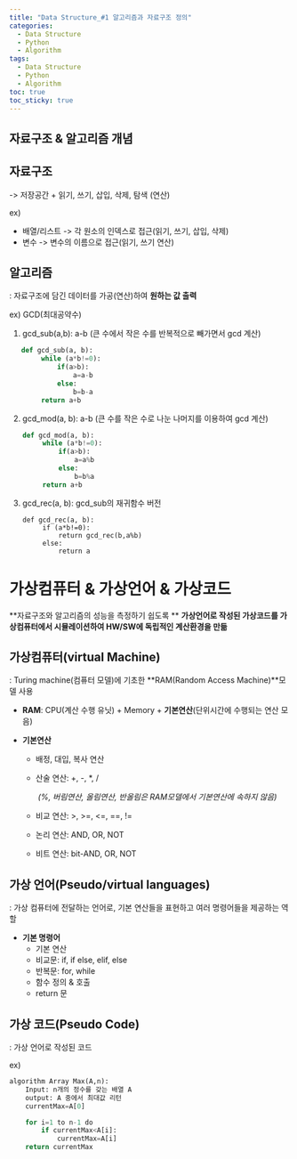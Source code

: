 ```yaml
---
title: "Data Structure_#1 알고리즘과 자료구조 정의"
categories: 
  - Data Structure
  - Python
  - Algorithm
tags:
  - Data Structure
  - Python
  - Algorithm
toc: true  
toc_sticky: true 
---
```


## 자료구조 & 알고리즘 개념

## 자료구조

-> 저장공간 + 읽기, 쓰기, 삽입, 삭제, 탐색 (연산)

ex) 

 * 배열/리스트 -> 각 원소의 인덱스로 접근(읽기, 쓰기, 삽입, 삭제)
 * 변수 -> 변수의 이름으로 접근(읽기, 쓰기 연산)

## 알고리즘

: 자료구조에 담긴 데이터를 가공(연산)하여 **원하는 값 출력**

ex) GCD(최대공약수)

1. gcd_sub(a,b): a-b (큰 수에서 작은 수를 반복적으로 빼가면서 gcd 계산)

```python
   def gcd_sub(a, b):
   		while (a*b!=0):
   			if(a>b):
   				a=a-b
   			else:
   				b=b-a
   		return a+b 
```

2. gcd_mod(a, b): a-b (큰 수를 작은 수로 나눈 나머지를 이용하여 gcd 계산)

   ```python
   def gcd_mod(a, b):
   		while (a*b!=0):
   			if(a>b):
   				a=a%b
   			else:
   				b=b%a
   		return a+b
   ```

   

3. gcd_rec(a, b): gcd_sub의 재귀함수 버전

   ```
   def gcd_rec(a, b):
   		if (a*b!=0):
   			return gcd_rec(b,a%b)
   		else:
   			return a
   ```

   

# 가상컴퓨터 & 가상언어 & 가상코드

**자료구조와 알고리즘의 성능을 측정하기 쉽도록 ** **가상언어로 작성된 가상코드를 가상컴퓨터에서 시뮬레이션하여 HW/SW에 독립적인 계산환경을 만듦**

## 가상컴퓨터(virtual Machine)

: Turing machine(컴퓨터 모델)에 기초한 **RAM(Random Access Machine)**모델 사용

 * **RAM**: CPU(계산 수행 유닛) + Memory + **기본연산**(단위시간에 수행되는 연산 모음)

 * **기본연산**

   - 배정, 대입, 복사 연산

   - 산술 연산: +, -, *, /  

     ​		*(%, 버림연산, 올림연산, 반올림은  RAM모델에서 기본연산에 속하지 않음)*

   - 비교 연산: >, >=, <=, ==, !=

   - 논리 연산: AND, OR, NOT

   - 비트 연산: bit-AND, OR, NOT

## 가상 언어(Pseudo/virtual languages)

: 가상 컴퓨터에 전달하는 언어로, 기본 연산들을 표현하고 여러 명령어들을 제공하는 역할

* **기본 명령어**
  * 기본 연산
  * 비교문: if, if else, elif, else
  * 반복문: for, while
  * 함수 정의 & 호출
  * return 문

## 가상 코드(Pseudo Code)

: 가상 언어로 작성된 코드

ex)

```python
algorithm Array Max(A,n):
	Input: n개의 정수를 갖는 배열 A   
    output: A 중에서 최대값 리턴
    currentMax=A[0]           

    for i=1 to n-1 do
		if currentMax<A[i]:
			currentMax=A[i]
	return currentMax
```



### 

